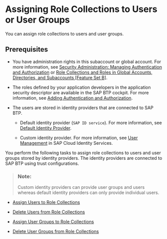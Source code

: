 <!-- loio31532c77bd61421e9d40d100fd75ef52 -->

# Assigning Role Collections to Users or User Groups

You can assign role collections to users and user groups.



<a name="loio31532c77bd61421e9d40d100fd75ef52__section_vw4_bw4_qlb"/>

## Prerequisites

-   You have administration rights in this subaccount or global account. For more information, see [Security Administration: Managing Authentication and Authorization](security-administration-managing-authentication-and-authorization-1ff47b2.md) or [Role Collections and Roles in Global Accounts, Directories, and Subaccounts \[Feature Set B\]](../10-concepts/role-collections-and-roles-in-global-accounts-directories-and-subaccounts-feature-set-b-0039cf0.md).

-   The roles defined by your application developers in the application security descriptor are available in the SAP BTP cockpit. For more information, see [Adding Authentication and Authorization](../30-development/adding-authentication-and-authorization-419ae2e.md).

-   The users are stored in identity providers that are connected to SAP BTP.

    -   Default identity provider \(`SAP ID service`\). For more information, see [Default Identity Provider](default-identity-provider-d6a8db7.md).

    -   Custom identity provider. For more information, see [User Management](https://help.sap.com/viewer/6d6d63354d1242d185ab4830fc04feb1/Cloud/en-US/228428f9f476449cafd841a68d75b234.html) in SAP Cloud Identity Services.





You perform the following tasks to assign role collections to users and user groups stored by identity providers. The identity providers are connected to SAP BTP using trust configurations.

> ### Note:  
> Custom identity providers can provide user groups and users whereas default identity providers can only provide individual users.

-   [Assign Users to Role Collections](assign-users-to-role-collections-c576676.md)

-   [Delete Users from Role Collections](delete-users-from-role-collections-4f8a242.md)

-   [Assign User Groups to Role Collections](assign-user-groups-to-role-collections-9562d9d.md)

-   [Delete User Groups from Role Collections](delete-user-groups-from-role-collections-bcc818a.md)


